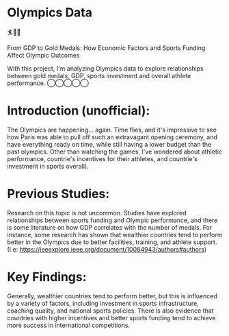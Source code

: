 # Olympics Data 
🏄🏅🌐

From GDP to Gold Medals: How Economic Factors and Sports Funding Affect Olympic Outcomes

With this project, I'm analyzing Olympics data to explore relationships between gold medals, GDP, sports investment and overall athlete performance. ◯‍◯‍◯‍◯‍◯

# Introduction (unofficial): 
The Olympics are happening... again. Time flies, and it's impressive to see how Paris was able to pull off such an extravagant opening ceremony, and have everything ready on time, while still having a lower budget than the past olympics. Other than watching the games, I've wondered about athletic performance, countrie's incentives for their athletes, and countrie's investment in sports overall). 

# Previous Studies:
Research on this topic is not uncommon. Studies have explored relationships between sports funding and Olympic performance, and there is some literature on how GDP correlates with the number of medals. For instance, some research has shown that wealthier countries tend to perform better in the Olympics due to better facilities, training, and athlete support. (I.e: https://ieeexplore.ieee.org/document/10084943/authors#authors)

# Key Findings:
Generally, wealthier countries tend to perform better, but this is influenced by a variety of factors, including investment in sports infrastructure, coaching quality, and national sports policies. There is also evidence that countries with higher incentives and better sports funding tend to achieve more success in international competitions.
